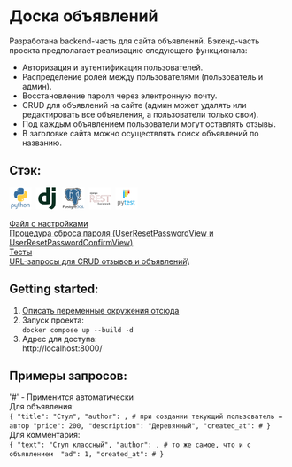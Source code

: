# Доска объявлений

Разработана backend-часть для сайта объявлений. Бэкенд-часть проекта предполагает реализацию следующего функционала:
- Авторизация и аутентификация пользователей.
- Распределение ролей между пользователями (пользователь и админ).
- Восстановление пароля через электронную почту.
- CRUD для объявлений на сайте (админ может удалять или редактировать все объявления, а пользователи только свои).
- Под каждым объявлением пользователи могут оставлять отзывы.
- В заголовке сайта можно осуществлять поиск объявлений по названию.

## Стэк:

<div>
   <img src="https://github.com/devicons/devicon/blob/master/icons/python/python-original-wordmark.svg" alt="python" width="40" height="40"/>&nbsp;
   <img src="https://github.com/devicons/devicon/blob/master/icons/django/django-plain.svg" alt="django" width="40" height="40"/>&nbsp;
   <img src="https://github.com/devicons/devicon/blob/master/icons/postgresql/postgresql-original-wordmark.svg" alt="psql" width="40" height="40"/>&nbsp;
   <img src="https://github.com/devicons/devicon/blob/master/icons/djangorest/djangorest-original-wordmark.svg" alt="djangorest" width="40" height="40"/>&nbsp;
   <img src="https://github.com/devicons/devicon/blob/master/icons/pytest/pytest-original-wordmark.svg" alt="pytest" width="40" height="40"/>
</div>

[Файл с настройками](config/settings.py)\
[Процедура сброса пароля (UserResetPasswordView и UserResetPasswordConfirmView)](users/views.py)\
[Тесты](tests)\
[URL-запросы для CRUD отзывов и объявлений](items/urls.py)\

## Getting started:

1. [Описать переменные окружения отсюда](.env-sample)
2. Запуск проекта:\
   `docker compose up --build -d`
3. Адрес для доступа: \
http://localhost:8000/

## Примеры запросов:
'#' - Применится автоматически \
Для объявления:\
`{
"title": "Стул",
"author": , # при создании текующий пользователь = автор
"price": 200,
"description": "Деревянный",
"created_at": #
}` \
Для комментария:\
`{
"text": "Стул классный",
"author": , # то же самое, что и с объявлением 
"ad": 1,
"created_at": #
}`